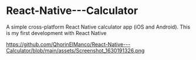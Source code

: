# React-Native---Calculator


A simple cross-platform React Native calculator app (iOS and Android). This is my first development with React Native

https://github.com/QhorinElManco/React-Native---Calculator/blob/main/assets/Screenshot_1630191326.png
